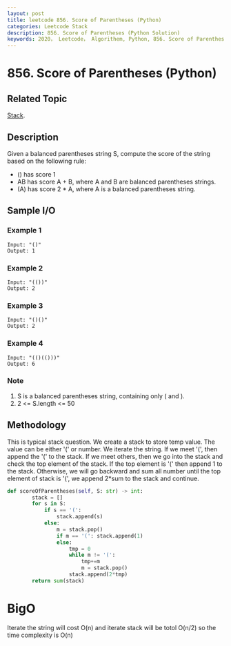 ```yaml
---
layout: post
title: leetcode 856. Score of Parentheses (Python)
categories: Leetcode Stack
description: 856. Score of Parentheses (Python Solution)
keywords: 2020， Leetcode， Algorithem, Python, 856. Score of Parentheses, zhenyu, Stack
---
```


# 856. Score of Parentheses (Python)

## Related Topic
<a href="/categories/#Stack" target="_blank"> Stack</a>.

## Description
Given a balanced parentheses string S, compute the score of the string based on the following rule:

* () has score 1
* AB has score A + B, where A and B are balanced parentheses strings.
* (A) has score 2 * A, where A is a balanced parentheses string.

## Sample I/O

### Example 1

```
Input: "()"
Output: 1
```

### Example 2

```
Input: "(())"
Output: 2
```

### Example 3

```
Input: "()()"
Output: 2
```

### Example 4

```
Input: "(()(()))"
Output: 6
```

### Note
1. S is a balanced parentheses string, containing only ( and ).
2. 2 <= S.length <= 50

## Methodology
This is typical stack question. We create a stack to store temp value. The value can be either '(' or number. We iterate the string. If we meet '(', then append the '(' to the stack. If we meet others, then we go into the stack and check the top element of the stack. If the top element is '(' then append 1 to the stack. Otherwise, we will go backward and sum all number until the top element of stack is '(', we append 2*sum to the stack and continue.

```python
def scoreOfParentheses(self, S: str) -> int:
        stack = []
        for s in S:
            if s == '(':
                stack.append(s)
            else:
                m = stack.pop()
                if m == '(': stack.append(1)
                else:
                    tmp = 0
                    while m != '(':
                        tmp+=m
                        m = stack.pop()
                    stack.append(2*tmp)
        return sum(stack)
```
# BigO
Iterate the string will cost O(n) and iterate stack will be totol O(n/2) so the time complexity is O(n)

